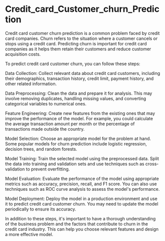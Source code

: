 # Credit_card_Customer_churn_Prediction
Credit card customer churn prediction is a common problem faced by credit card companies. Churn refers to the situation where a customer cancels or stops using a credit card. Predicting churn is important for credit card companies as it helps them retain their customers and reduce customer acquisition costs.

To predict credit card customer churn, you can follow these steps:

Data Collection: Collect relevant data about credit card customers, including their demographics, transaction history, credit limit, payment history, and other related information.

Data Preprocessing: Clean the data and prepare it for analysis. This may involve removing duplicates, handling missing values, and converting categorical variables to numerical ones.

Feature Engineering: Create new features from the existing ones that may improve the performance of the model. For example, you could calculate the average transaction amount per month or the percentage of transactions made outside the country.

Model Selection: Choose an appropriate model for the problem at hand. Some popular models for churn prediction include logistic regression, decision trees, and random forests.

Model Training: Train the selected model using the preprocessed data. Split the data into training and validation sets and use techniques such as cross-validation to prevent overfitting.

Model Evaluation: Evaluate the performance of the model using appropriate metrics such as accuracy, precision, recall, and F1 score. You can also use techniques such as ROC curve analysis to assess the model's performance.

Model Deployment: Deploy the model in a production environment and use it to predict credit card customer churn. You may need to update the model periodically to ensure its accuracy.

In addition to these steps, it's important to have a thorough understanding of the business problem and the factors that contribute to churn in the credit card industry. This can help you choose relevant features and design a more effective model.
